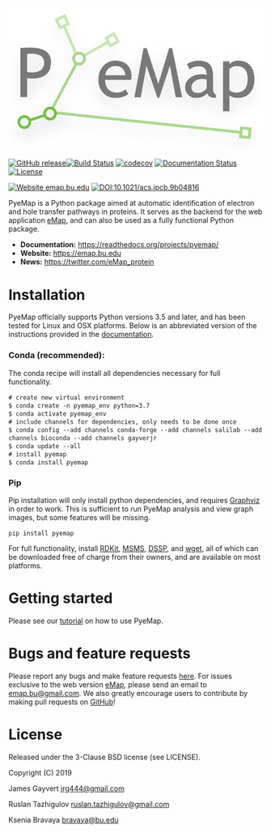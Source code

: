 <div align="center">
  <img src="https://github.com/gayverjr/pyemap/blob/master/docs/logo/pyemap_logo.png">
</div>

[![GitHub release](https://img.shields.io/github/release/gayverjr/pyemap.svg)](https://github.com/gayverjr/pyemap)[![Build Status](https://travis-ci.org/gayverjr/pyemap.svg?branch=master)](https://travis-ci.org/gayverjr/pyemap) [![codecov](https://codecov.io/gh/gayverjr/pyemap/branch/master/graph/badge.svg)](https://codecov.io/gh/gayverjr/pyemap/branch/master) [![Documentation Status](https://readthedocs.org/projects/pyemap/badge/?version=latest)](https://pyemap.readthedocs.io/en/latest/?badge=latest) [![License](https://img.shields.io/badge/License-BSD%203--Clause-blue.svg)](https://github.com/gayverjr/pyemap/blob/master/LICENSE)

[![Website emap.bu.edu](https://img.shields.io/website-up-down-green-red/https/emap.bu.edu.svg)](https://emap.bu.edu/) [![DOI:10.1021/acs.jpcb.9b04816](https://zenodo.org/badge/DOI/10.1021/acs.jpcb.9b04816.svg)](https://doi.org/10.1021/acs.jpcb.9b04816)

PyeMap is a Python package aimed at automatic identification of electron and hole transfer pathways in proteins.
It serves as the backend for the web application [eMap](https://emap.bu.edu/), and can also be used as a fully functional Python package.

- **Documentation:** https://readthedocs.org/projects/pyemap/
- **Website:** https://emap.bu.edu
- **News:** https://twitter.com/eMap_protein

# Installation
PyeMap officially supports Python versions 3.5 and later, and has been tested for Linux and OSX platforms. Below is an abbreviated version of the instructions provided in the [documentation](https://pyemap.readthedocs.io/en/latest/install.html).
### Conda (recommended):
The conda recipe will install all dependencies necessary for full functionality.
```
# create new virtual environment
$ conda create -n pyemap_env python=3.7
$ conda activate pyemap_env
# include channels for dependencies, only needs to be done once
$ conda config --add channels conda-forge --add channels salilab --add channels bioconda --add channels gayverjr
$ conda update --all
# install pyemap
$ conda install pyemap
```

### Pip
Pip installation will only install python dependencies, and requires [Graphviz](https://graphviz.gitlab.io/) in order to work. This is sufficient to run PyeMap analysis and view graph images, but some features will be missing.
```
pip install pyemap
```
For full functionality, install [RDKit](https://www.rdkit.org/docs/Install.html), [MSMS](http://mgltools.scripps.edu/packages/MSMS), [DSSP](https://swift.cmbi.umcn.nl/gv/dssp/DSSP_3.html), and [wget](https://www.gnu.org/software/wget/), all of which can be downloaded free of charge from their owners, and are available on most platforms.

# Getting started
Please see our [tutorial](https://pyemap.readthedocs.io/en/latest/tutorial/tutorial.html) on how to use PyeMap.

# Bugs and feature requests
Please report any bugs and make feature requests [here](https://github.com/gayverjr/pyemap/issues). For issues exclusive to the web version [eMap](https:emap.bu.edu), please send an email to <emap.bu@gmail.com>. We also greatly encourage users to contribute by making pull requests on [GitHub](https://github.com/gayverjr/pyemap)!

# License
Released under the 3-Clause BSD license (see LICENSE).

Copyright (C) 2019

James Gayvert <jrg444@gmail.com>

Ruslan Tazhigulov <ruslan.tazhigulov@gmail.com>

Ksenia Bravaya <bravaya@bu.edu>
